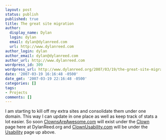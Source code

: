 ```yaml
---
layout: post
status: publish
published: true
title: The great site migration
author:
  display_name: Dylan
  login: dylan
  email: dylan@dylanreed.com
  url: http://www.dylanreed.com
author_login: dylan
author_email: dylan@dylanreed.com
author_url: http://www.dylanreed.com
wordpress_id: 309
wordpress_url: http://www.dylanreed.org/2007/03/19/the-great-site-migration/
date: '2007-03-19 16:16:48 -0500'
date_gmt: '2007-03-19 22:16:48 -0500'
categories: []
tags:
- Projects
comments: []
---
```

<p>I am starting to kill off my extra sites and consolidate them under one domain. This way I can update in one place as well as keep track of stats a lot easier. So soon <a target="_blank" href="http://www.dylanreed.org/">ClownsAreAwesome.com</a> will exist under the <a href="http://www.dylanreed.org/category/clown/">Clown</a> page here at DylanReed.org and <a target="_blank" href="http://www.dylanreed.org/clownusability.com">ClownUsability.com</a> will be under the <a href="http://www.dylanreed.org/category/usability/">Usability</a> page up above.</p>
